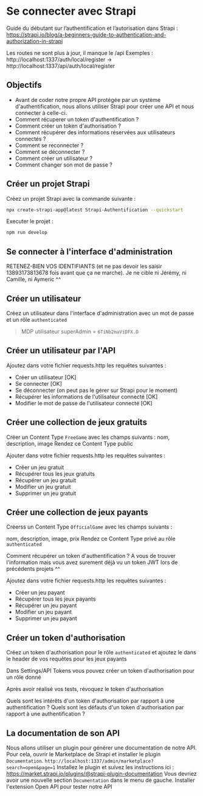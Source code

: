 # Se connecter avec Strapi

Guide du débutant sur l’authentification et l’autorisation dans Strapi :
https://strapi.io/blog/a-beginners-guide-to-authentication-and-authorization-in-strapi

Les routes ne sont plus à jour, il manque le /api
Exemples :
http://localhost:1337/auth/local/register ->
http://localhost:1337/api/auth/local/register


## Objectifs

- Avant de coder notre propre API protégée par un système d'authentification, nous allons utiliser Strapi pour créer une API et nous connecter à celle-ci.
- Comment récuperer un token d'authentification ?
- Comment créer un token d'authorisation ?
- Comment récupérer des informations réservées aux utilisateurs connectés ?
- Comment se reconnecter ?
- Comment se déconnecter ?
- Comment créer un utilisateur ?
- Comment changer son mot de passe ?

## Créer un projet Strapi

Créez un projet Strapi avec la commande suivante :
```bash
npx create-strapi-app@latest Strapi-Authentification --quickstart
```

Executer le projet :
```bash
npm run develop
```

## Se connecter à l'interface d'administration

RETENEZ-BIEN VOS IDENTIFIANTS (et ne pas devoir les saisir 13893173813678 fois avant que ça ne marche). Je ne cible ni Jérémy, ni Camille, ni Aymeric ^^

## Créer un utilisateur

Créez un utilisateur dans l'interface d'administration avec un mot de passe et un rôle `authenticated`

> MDP utilisateur superAdmin = ```6TiNb2maViDFX.D```

## Créer un utilisateur par l'API

Ajoutez dans votre fichier requests.http les requêtes suivantes :

- Créer un utilisateur [OK]
- Se connecter [OK]
- Se déconnecter (on peut pas le gérer sur Strapi pour le moment)
- Récupérer les informations de l'utilisateur connecté [OK]
- Modifier le mot de passe de l'utilisateur connecté [OK]


## Créer une collection de jeux gratuits

Créer un Content Type `FreeGame` avec les champs suivants :
nom, description, image
Rendez ce Content Type public

Ajouter dans votre fichier requests.http les requêtes suivantes :
- Créer un jeu gratuit
- Récupérer tous les jeux gratuits
- Récupérer un jeu gratuit
- Modifier un jeu gratuit
- Supprimer un jeu gratuit

## Créer une collection de jeux payants

Créerss un Content Type `OfficialGame` avec les champs suivants :

nom, description, image, prix
Rendez ce Content Type privé au rôle `authenticated`

Comment récupérer un token d'authentification ?
A vous de trouver l'information mais vous avez surement déjà vu un token JWT lors de précédents projets ^^

Ajoutez dans votre fichier requests.http les requêtes suivantes :
- Créer un jeu payant
- Récupérer tous les jeux payants
- Récupérer un jeu payant
- Modifier un jeu payant
- Supprimer un jeu payant

## Créer un token d'authorisation

Créez un token d'authorisation pour le rôle `authenticated` et ajoutez le dans le header de vos requêtes pour les jeux payants

Dans Settings/API Tokens vous pouvez créer un token d'authorisation pour un rôle donné

Après avoir réalisé vos tests, révoquez le token d'authorisation

Quels sont les intérêts d'un token d'authorisation par rapport à une authentification ?
Quels sont les défauts d'un token d'authorisation par rapport à une authentification ?

## La documentation de son API

Nous allons utiliser un plugin pour générer une documentation de notre API.
Pour cela, ouvrir le Marketplace de Strapi et installer le plugin `Documentation`.
`http://localhost:1337/admin/marketplace?search=open&page=1`
Installez le plugin et suivez les instructions ici :
https://market.strapi.io/plugins/@strapi-plugin-documentation
Vous devriez avoir une nouvelle section `Documentation` dans le menu de gauche.
Installer l'extension Open API pour tester notre API
